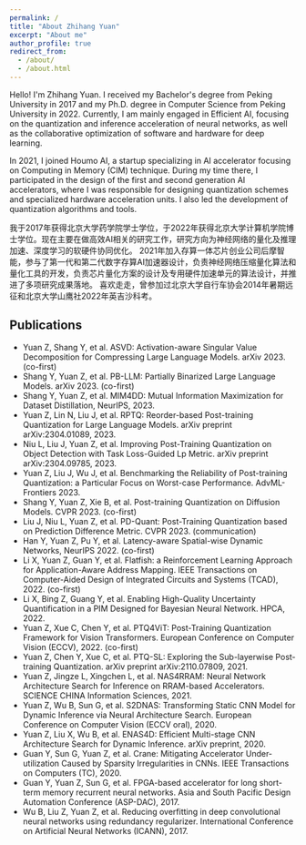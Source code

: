 ```yaml
---
permalink: /
title: "About Zhihang Yuan"
excerpt: "About me"
author_profile: true
redirect_from: 
  - /about/
  - /about.html
---
```


Hello! I'm Zhihang Yuan. I received my Bachelor's degree from Peking University in 2017 and my Ph.D. degree in Computer Science from Peking University in 2022. Currently, I am mainly engaged in Efficient AI, focusing on the quantization and inference acceleration of neural networks, as well as the collaborative optimization of software and hardware for deep learning.

In 2021, I joined Houmo AI, a startup specializing in AI accelerator focusing on Computing in Memory (CIM) technique. During my time there, I participated in the design of the first and second generation AI accelerators, where I was responsible for designing quantization schemes and specialized hardware acceleration units. I also led the development of quantization algorithms and tools.

我于2017年获得北京大学药学院学士学位，于2022年获得北京大学计算机学院博士学位。现在主要在做高效AI相关的研究工作，研究方向为神经网络的量化及推理加速、深度学习的软硬件协同优化。
2021年加入存算一体芯片创业公司后摩智能，参与了第一代和第二代数字存算AI加速器设计，负责神经网络压缩量化算法和量化工具的开发，负责芯片量化方案的设计及专用硬件加速单元的算法设计，并推进了多项研究成果落地。
喜欢走走，曾参加过北京大学自行车协会2014年暑期远征和北京大学山鹰社2022年英吉沙科考。

## Publications
- Yuan Z, Shang Y, et al. ASVD: Activation-aware Singular Value Decomposition for Compressing Large Language Models. arXiv 2023. (co-first)
- Shang Y, Yuan Z, et al. PB-LLM: Partially Binarized Large Language Models. arXiv 2023. (co-first)
- Shang Y, Yuan Z, et al. MIM4DD: Mutual Information Maximization for Dataset Distillation, NeurIPS, 2023.
- Yuan Z, Lin N, Liu J, et al. RPTQ: Reorder-based Post-training Quantization for Large Language Models. arXiv preprint arXiv:2304.01089, 2023.
- Niu L, Liu J, Yuan Z, et al. Improving Post-Training Quantization on Object Detection with Task Loss-Guided Lp Metric. arXiv preprint arXiv:2304.09785, 2023.
- Yuan Z, Liu J, Wu J, et al. Benchmarking the Reliability of Post-training Quantization: a Particular Focus on Worst-case Performance. AdvML-Frontiers 2023.
- Shang Y, Yuan Z, Xie B, et al. Post-training Quantization on Diffusion Models. CVPR 2023. (co-first)
- Liu J, Niu L, Yuan Z, et al. PD-Quant: Post-Training Quantization based on Prediction Difference Metric. CVPR 2023. (communication)
- Han Y, Yuan Z, Pu Y, et al. Latency-aware Spatial-wise Dynamic Networks, NeurIPS 2022. (co-first)
- Li X, Yuan Z, Guan Y, et al. Flatfish: a Reinforcement Learning Approach for Application-Aware Address Mapping. IEEE Transactions on Computer-Aided Design of Integrated Circuits and Systems (TCAD), 2022. (co-first)
- Li X, Bing Z, Guang Y, et al. Enabling High-Quality Uncertainty Quantification in a PIM Designed for Bayesian Neural Network. HPCA, 2022.
- Yuan Z, Xue C, Chen Y, et al. PTQ4ViT: Post-Training Quantization Framework for Vision Transformers. European Conference on Computer Vision (ECCV), 2022. (co-first)
- Yuan Z, Chen Y, Xue C, et al. PTQ-SL: Exploring the Sub-layerwise Post-training Quantization. arXiv preprint arXiv:2110.07809, 2021.
- Yuan Z, Jingze L, Xingchen L, et al. NAS4RRAM: Neural Network Architecture Search for Inference on RRAM-based Accelerators. SCIENCE CHINA Information Sciences, 2021. 
- Yuan Z, Wu B, Sun G, et al. S2DNAS: Transforming Static CNN Model for Dynamic Inference via Neural Architecture Search. European Conference on Computer Vision (ECCV oral), 2020.
- Yuan Z, Liu X, Wu B, et al. ENAS4D: Efficient Multi-stage CNN Architecture Search for Dynamic Inference. arXiv preprint, 2020.
- Guan Y, Sun G, Yuan Z, et al. Crane: Mitigating Accelerator Under-utilization Caused by Sparsity Irregularities in CNNs. IEEE Transactions on Computers (TC), 2020.
- Guan Y, Yuan Z, Sun G, et al. FPGA-based accelerator for long short-term memory recurrent neural networks. Asia and South Pacific Design Automation Conference (ASP-DAC), 2017.
- Wu B, Liu Z, Yuan Z, et al. Reducing overfitting in deep convolutional neural networks using redundancy regularizer. International Conference on Artificial Neural Networks (ICANN), 2017.

